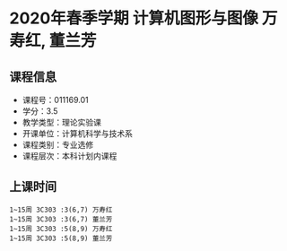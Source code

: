 # 2020年春季学期 计算机图形与图像 万寿红, 董兰芳






## 课程信息

- 课程号：011169.01
- 学分：3.5
- 教学类型：理论实验课
- 开课单位：计算机科学与技术系
- 课程类别：专业选修
- 课程层次：本科计划内课程

## 上课时间

```
1~15周 3C303 :3(6,7) 万寿红
1~15周 3C303 :3(6,7) 董兰芳
1~15周 3C303 :5(8,9) 万寿红
1~15周 3C303 :5(8,9) 董兰芳
```

